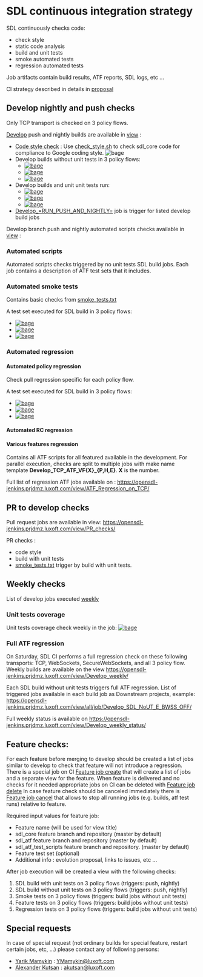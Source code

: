 # SDL continuous integration strategy

SDL continuously checks code:
 - check style
 - static code analysis
 - build and unit tests
 - smoke automated tests
 - regression automated tests

Job artifacts contain build results, ATF reports, SDL logs,  etc ...

CI strategy described in details in [proposal](https://github.com/smartdevicelink/sdl_evolution/blob/master/proposals/0277-Continuous-Integration-And-Testing.md)

## Develop nightly and push checks

Only TCP transport is checked on 3 policy flows. 

[Develop](https://github.com/smartdevicelink/sdl_core/tree/develop) push and nightly builds are available in [view](https://opensdl-jenkins.prjdmz.luxoft.com/view/Develop_push_and_nightly_status/) :

 - [Code style check](https://opensdl-jenkins.prjdmz.luxoft.com/view/all/job/Develop_SDL_Checkstyle/) : Use [check_style.sh](https://github.com/smartdevicelink/sdl_core/blob/master/tools/infrastructure/check_style.sh) to check sdl_core code for compliance to Google coding style. ![bage][check style bage] 
 - Develop builds without unit tests in 3 policy flows: 
   - [![bage][develop PROPRIETARY no ut bage]][develop PROPRIETARY no ut] 
   - [![bage][develop EXTERNAL PROPRIETARY no ut bage]][develop EXTERNAL PROPRIETARY no ut] 
   - [![bage][develop HTTP no ut bage]][develop HTTP no ut] 
 - Develop builds and unit unit tests run: 
   - [ ![bage][develop PROPRIETARY ut bage]][develop PROPRIETARY ut]
   - [![bage][develop EXTERNAL PROPRIETARY ut bage]][develop EXTERNAL PROPRIETARY ut] 
   - [![bage][develop HTTP ut bage]][develop HTTP ut] 
 - [Develop_=RUN_PUSH_AND_NIGHTLY=](
https://opensdl-jenkins.prjdmz.luxoft.com/view/Develop%20push%20and%20nightly/job/Develop_=RUN_PUSH_AND_NIGHTLY=/) job is trigger for listed develop build jobs


Develop branch push and nightly automated scripts checks available in [view](https://opensdl-jenkins.prjdmz.luxoft.com/view/Develop_push_and_nightly_status/) :

### Automated scripts 

Automated scripts checks triggered by no unit tests SDL build jobs. 
Each job contains a description of ATF test sets that it includes. 

### Automated smoke tests 

Contains basic checks from [smoke_tests.txt](https://github.com/smartdevicelink/sdl_atf_test_scripts/blob/master/test_sets/smoke_tests.txt)

A test set executed for SDL build in 3 policy flows: 

 - [![bage][develop automated smoke PROPRIETARY bage]][develop automated smoke PROPRIETARY]
 - [![bage][develop automated smoke EXTERNAL PROPRIETARY bage]][develop automated smoke EXTERNAL PROPRIETARY]
 - [![bage][develop automated smoke HTTP bage]][develop automated smoke HTTP]
 

### Automated regression

#### Automated policy regression 

Check pull regression specific for each policy flow.

A test set executed for SDL build in 3 policy flows: 
 - [![bage][PROPRIETARY atf policy bage]][PROPRIETARY atf policy ]
 - [![bage][EXTERNAL PROPRIETARY atf policy bage]][EXTERNAL PROPRIETARY atf policy ]
 - [![bage][HTTP atf policy bage]][HTTP atf policy]

#### Automated RC regression 

#### Various features regression
Contains all ATF scripts for all featured available in the development.
For parallel execution, checks are split to multiple jobs with make name template **Develop_TCP_ATF_VF{X}_{P,H,E}**. **X** is the number.

Full list of regression ATF jobs available on : https://opensdl-jenkins.prjdmz.luxoft.com/view/ATF_Regression_on_TCP/ 

## PR to develop checks

Pull request jobs are available in view: https://opensdl-jenkins.prjdmz.luxoft.com/view/PR_checks/ 

PR checks : 
 - code style
 - build with unit tests
 - [smoke_tests.txt](https://github.com/smartdevicelink/sdl_atf_test_scripts/blob/master/test_sets/smoke_tests.txt) trigger by build with unit tests.

## Weekly checks 

List of develop jobs executed [weekly](https://opensdl-jenkins.prjdmz.luxoft.com/view/Develop_weekly/)

### Unit tests coverage 

Unit tests coverage check weekly in the job: [![bage][unit test coverage bage]][unit test coverage]

### Full ATF regression

On Saturday, SDL CI performs a full regression check on these following transports: TCP, WebSockets, SecureWebSockets, and all 3 policy flow. 
Weekly builds are available on the view https://opensdl-jenkins.prjdmz.luxoft.com/view/Develop_weekly/ 

Each SDL build without unit tests triggers full ATF regression. 
List of triggered jobs available in each build job as Downstream projects, example:
https://opensdl-jenkins.prjdmz.luxoft.com/view/all/job/Develop_SDL_NoUT_E_BWSS_OFF/ 

Full weekly status is available on https://opensdl-jenkins.prjdmz.luxoft.com/view/Develop_weekly_status/ 

## Feature checks:

For each feature before merging to develop should be created a list of jobs similar to develop to check that feature will not introduce a regression. 
There is a special job on CI [Feature job create](https://opensdl-jenkins.prjdmz.luxoft.com/view/Jenkins_Utils/job/Jenkins_Utils_Create_Jobs_for_Feature/) that will create a list of jobs and a separate view for the feature.
When feature is delivered and no checks for it needed appropriate jobs on CI can be deleted with [Feature job delete](https://opensdl-jenkins.prjdmz.luxoft.com/view/Jenkins_Utils/job/Jenkins_Utils_Delete_Jobs_for_Feature/)
In case feature check should be canceled immediately there is [Feature job cancel](https://opensdl-jenkins.prjdmz.luxoft.com/view/Jenkins_Utils/job/Jenkins_Utils_Cancel_Jobs_for_Feature/) that allows to stop all running jobs (e.g. builds, atf test runs) relative to feature.

Required input values for feature job: 
 - Feature name (will be used for view title)
 - sdl_core feature branch and repository (master by default) 
 - sdl_atf feature branch and repository (master by default)
 - sdl_atf_test_scripts feature branch and repository. (master by default)
 - Feature test set (optional)
 - Additional info : evolution proposal, links to issues, etc ...
 
After job execution will be created a view with the following checks:
 1. SDL build with unit tests on 3 policy flows (triggers: push, nightly)
 2. SDL build without unit tests on 3 policy flows (triggers: push, nightly)
 3. Smoke tests on 3 policy flows (triggers: build jobs without unit tests)
 4. Feature tests on 3 policy flows (triggers: build jobs without unit tests)
 5. Regression tests on 3 policy flows (triggers: build jobs without unit tests)

## Special requests

In case of special request (not ordinary builds for special feature, restart certain jobs, etc, ...) please contact any of following persons:
 - [Yarik Mamykin](https://github.com/YarikMamykin) : YMamykin@luxoft.com
 - [Alexander Kutsan](https://github.com/LuxoftAKutsan) : akutsan@luxoft.com

[check style bage]: https://img.shields.io/jenkins/build?jobUrl=https%3A%2F%2Fopensdl-jenkins.prjdmz.luxoft.com%2Fview%2Fall%2Fjob%2FDevelop_SDL_Checkstyle%2F&label=check%20style

[develop PROPRIETARY no ut]: https://opensdl-jenkins.prjdmz.luxoft.com/view/all/job/Develop_SDL_NoUT_P/
[develop PROPRIETARY no ut bage]:
https://img.shields.io/jenkins/build?jobUrl=https%3A%2F%2Fopensdl-jenkins.prjdmz.luxoft.com%2Fview%2Fall%2Fjob%2FDevelop_SDL_NoUT_P%2F&label=PROPRIETARY%20build%20%20no%20UT

[develop EXTERNAL PROPRIETARY no ut]: https://opensdl-jenkins.prjdmz.luxoft.com/view/all/job/Develop_SDL_NoUT_E/
[develop EXTERNAL PROPRIETARY no ut bage]:
https://img.shields.io/jenkins/build?jobUrl=https%3A%2F%2Fopensdl-jenkins.prjdmz.luxoft.com%2Fview%2Fall%2Fjob%2FDevelop_SDL_NoUT_E%2F&label=external%20PROPRIETARY%20build%20%20no%20UT

[develop HTTP no ut]: https://opensdl-jenkins.prjdmz.luxoft.com/view/all/job/Develop_SDL_NoUT_H
[develop HTTP no ut bage]:
https://img.shields.io/jenkins/build?jobUrl=https%3A%2F%2Fopensdl-jenkins.prjdmz.luxoft.com%2Fview%2Fall%2Fjob%2FDevelop_SDL_NoUT_H&label=HTTP%20build%20%20no%20UT


[develop PROPRIETARY ut]: https://opensdl-jenkins.prjdmz.luxoft.com/view/all/job/Develop_SDL_UT_P/
[develop PROPRIETARY ut bage]:
https://img.shields.io/jenkins/build?jobUrl=https%3A%2F%2Fopensdl-jenkins.prjdmz.luxoft.com%2Fview%2Fall%2Fjob%2FDevelop_SDL_UT_P%2F&label=PROPRIETARY%20unit%20tests

[develop EXTERNAL PROPRIETARY ut]: https://opensdl-jenkins.prjdmz.luxoft.com/view/all/job/Develop_SDL_UT_E/
[develop EXTERNAL PROPRIETARY ut bage]:
https://img.shields.io/jenkins/build?jobUrl=https%3A%2F%2Fopensdl-jenkins.prjdmz.luxoft.com%2Fview%2Fall%2Fjob%2FDevelop_SDL_UT_E%2F&label=external%20PROPRIETARY%20unit%20tests

[develop HTTP ut]: https://opensdl-jenkins.prjdmz.luxoft.com/view/all/job/Develop_SDL_UT_H
[develop HTTP ut bage]:
https://img.shields.io/jenkins/build?jobUrl=https%3A%2F%2Fopensdl-jenkins.prjdmz.luxoft.com%2Fview%2Fall%2Fjob%2FDevelop_SDL_UT_H&label=http%20unit%20tests&style=plastic

[develop automated smoke PROPRIETARY]: https://opensdl-jenkins.prjdmz.luxoft.com/view/all/job/Develop_TCP_ATF_Smoke_P
[develop automated smoke PROPRIETARY bage]:
https://img.shields.io/jenkins/tests?jobUrl=https%3A%2F%2Fopensdl-jenkins.prjdmz.luxoft.com%2Fview%2Fall%2Fjob%2FDevelop_TCP_ATF_Smoke_P&label=automated%20smoke%20PROPRIETARY

[develop automated smoke EXTERNAL PROPRIETARY]: https://opensdl-jenkins.prjdmz.luxoft.com/view/all/job/Develop_TCP_ATF_Smoke_E
[develop automated smoke EXTERNAL PROPRIETARY bage]:
https://img.shields.io/jenkins/tests?jobUrl=https%3A%2F%2Fopensdl-jenkins.prjdmz.luxoft.com%2Fview%2Fall%2Fjob%2FDevelop_TCP_ATF_Smoke_E&label=automated%20smoke%20external%20PROPRIETARY

[develop automated smoke HTTP]: https://opensdl-jenkins.prjdmz.luxoft.com/view/all/job/Develop_TCP_ATF_Smoke_H
[develop automated smoke HTTP bage]:
https://img.shields.io/jenkins/tests?jobUrl=https%3A%2F%2Fopensdl-jenkins.prjdmz.luxoft.com%2Fview%2Fall%2Fjob%2FDevelop_TCP_ATF_Smoke_E&label=automated%20smoke%20http

[PROPRIETARY atf policy]: https://opensdl-jenkins.prjdmz.luxoft.com/view/all/job/Develop_TCP_ATF_Policies_P/
[PROPRIETARY atf policy bage]:https://img.shields.io/jenkins/tests?jobUrl=https%3A%2F%2Fopensdl-jenkins.prjdmz.luxoft.com%2Fview%2Fall%2Fjob%2FDevelop_TCP_ATF_Policies_P%2F&label=PROPRIETARY%20policy%20tests

[EXTERNAL PROPRIETARY atf policy]: https://opensdl-jenkins.prjdmz.luxoft.com/view/all/job/Develop_TCP_ATF_Policies_E/
[EXTERNAL PROPRIETARY atf policy bage]:https://img.shields.io/jenkins/tests?jobUrl=https%3A%2F%2Fopensdl-jenkins.prjdmz.luxoft.com%2Fview%2Fall%2Fjob%2FDevelop_TCP_ATF_Policies_E%2F&label=external%20PROPRIETARY%20policy%20tests


[HTTP atf policy]: https://opensdl-jenkins.prjdmz.luxoft.com/view/all/job/Develop_TCP_ATF_Policies_H/
[HTTP atf policy bage]:https://img.shields.io/jenkins/tests?jobUrl=https%3A%2F%2Fopensdl-jenkins.prjdmz.luxoft.com%2Fview%2Fall%2Fjob%2FDevelop_TCP_ATF_Policies_H%2F&label=http%20policy%20tests

[unit test coverage]: https://opensdl-jenkins.prjdmz.luxoft.com/view/Develop_weekly/job/Develop_SDL_Checkstyle/
[unit test coverage bage]: https://img.shields.io/jenkins/tests?jobUrl=https%3A%2F%2Fopensdl-jenkins.prjdmz.luxoft.com%2Fview%2Fall%2Fjob%2Fdevelop_weekly_coverage%2F&label=unit%20test%20coverage
